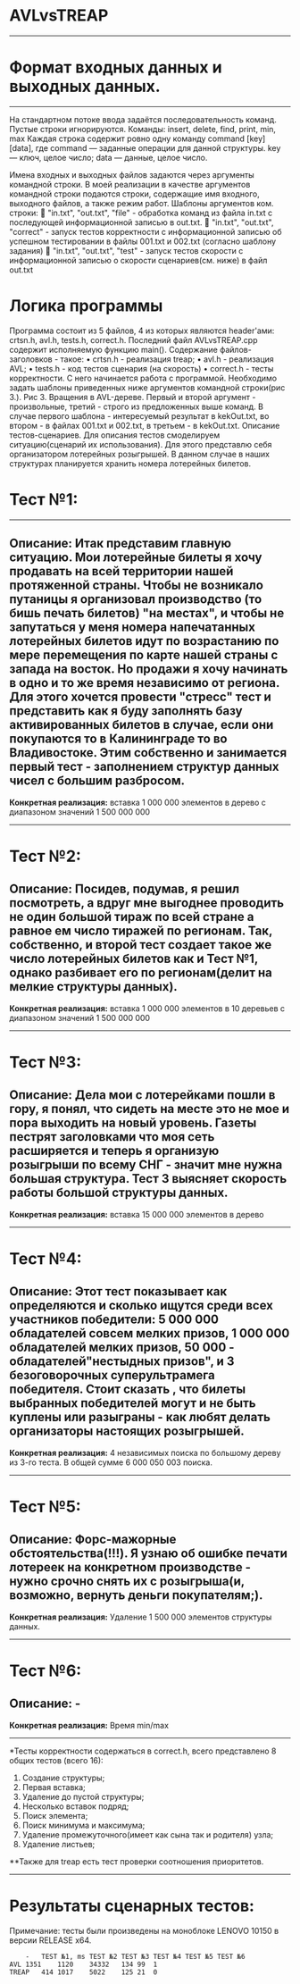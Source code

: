 # AVLvsTREAP
***
# Формат входных данных и выходных данных.
***
На стандартном потоке ввода задаётся последовательность команд. Пустые строки игнорируются.
Команды: insert, delete, find, print, min, max
Каждая строка содержит ровно одну команду command [key] [data], где command — заданные операции для данной структуры.
key — ключ, целое число;
data — данные, целое число.

Имена входных и выходных файлов задаются через аргументы командной строки. В моей реализации в качестве аргументов командной строки подаются строки, содержащие имя входного, выходного файлов, а также режим работ.
Шаблоны аргументов ком. строки:
	"in.txt", "out.txt", "file" - обработка команд из файла in.txt с последующей информационной записью в out.txt.
	"in.txt", "out.txt", "correct" - запуск тестов корректности с информационной записью об успешном тестировании в файлы 001.txt и 002.txt (согласно шаблону задания)
	"in.txt", "out.txt", "test" - запуск тестов скорости с информационной записью о скорости сценариев(см. ниже) в файл out.txt
# Логика программы
Программа состоит из 5 файлов, 4 из которых являются header'ами: crtsn.h, avl.h, tests.h, correct.h. Последний файл AVLvsTREAP.cpp содержит исполняемую функцию main(). Содержание файлов-заголовков - такое: 
•	crtsn.h - реализация treap;
•	avl.h - реализация AVL;
•	tests.h - код тестов сценария (на скорость)
•	correct.h - тесты корректности.
С него начинается работа с программой. Необходимо задать шаблоны приведенных ниже аргументов командной строки(рис 3.).
Рис 3. Вращения в AVL-дереве.
Первый и второй аргумент - произвольные, третий - строго из предложенных выше команд.
В случае первого шаблона - интересуемый результат в kekOut.txt, во втором - в файлах 001.txt и 002.txt, в третьем - в kekOut.txt.
Описание тестов-сценариев.
	Для описания тестов смоделируем ситуацию(сценарий их использования). Для этого представлю себя организатором лотерейных розыгрышей. В данном случае в наших структурах планируется хранить номера лотерейных билетов.

# Тест №1:
---
Описание: Итак представим главную ситуацию. Мои лотерейные билеты я хочу продавать на всей территории нашей протяженной страны. Чтобы не возникало путаницы я организовал производство (то бишь печать билетов) "на местах", и чтобы не запутаться у меня номера напечатанных лотерейных билетов идут по возрастанию по мере перемещения по карте нашей страны с запада на восток. Но продажи я хочу начинать в одно и то же время независимо от региона. Для этого хочется провести "стресс" тест и представить как я буду заполнять базу активированных билетов в случае, если они покупаются то в Калининграде то во Владивостоке. Этим собственно и занимается первый тест - заполнением структур данных чисел с большим разбросом.
---
**Конкретная реализация:** вставка 1 000 000 элементов в дерево с диапазоном значений 1 500 000 000
***
# Тест №2:
Описание: Посидев, подумав, я решил посмотреть, а вдруг мне выгоднее проводить не один большой тираж по всей стране а равное ем число тиражей по регионам. Так, собственно, и  второй тест создает такое же число лотерейных билетов как и Тест №1, однако разбивает его по регионам(делит на мелкие структуры данных).
---
**Конкретная реализация:** вставка 1 000 000 элементов в 10 деревьев с диапазоном значений 1 500 000 000
***
# Тест №3:
Описание: Дела мои с лотерейками пошли в гору, я понял, что сидеть на месте это не мое и пора выходить на новый уровень. Газеты пестрят заголовками что моя сеть расширяется и теперь я организую розыгрыши по всему СНГ - значит мне нужна большая структура. Тест 3 выясняет скорость работы большой структуры данных.
---
**Конкретная реализация:** вставка 15 000 000 элементов в дерево
***
# Тест №4:
Oписание: Этот тест показывает как определяются и сколько ищутся среди всех участников победители: 5 000 000 обладателей совсем мелких призов, 1 000 000 обладателей мелких призов, 50 000 -  обладателей"нестыдных призов", и 3 безоговорочных суперультрамега победителя. Стоит сказать , что билеты выбранных победителей могут и не быть куплены или разыграны -  как любят делать организаторы настоящих розыгрышей.
---
**Конкретная реализация:** 4 независимых поиска по большому дереву из 3-го теста. В общей сумме 6 000 050 003 поиска.
***
# Тест №5:
Описание: Форс-мажорные обстоятельства(!!!). Я узнаю об ошибке печати лотереек на конкретном производстве - нужно срочно снять их с розыгрыша(и, возможно, вернуть деньги покупателям;).
---
**Конкретная реализация:** Удаление 1 500 000 элементов структуры данных.
***
# Тест №6:
**Описание:** -
---
**Конкретная реализация:** Время min/max
***
 *Тесты корректности содержаться в correct.h, всего представлено 8 общих тестов (всего 16): 
1.	Создание структуры;
2.	Первая вставка;
3.	Удаление до пустой структуры;
4.	Несколько вставок подряд;
5.	Поиск элемента;
6.	Поиск минимума и максимума;
7.	Удаление промежуточного(имеет как сына так и родителя) узла;
8.	Удаление листьев;

**Также для treap есть тест проверки соотношения приоритетов.
***
# Результаты сценарных тестов:
Примечание: тесты были произведены на моноблоке LENOVO 10150 в версии RELEASE x64.

       	-	TEST №1, ms	TEST №2	TEST №3	TEST №4	TEST №5	TEST №6
	AVL	1351	1120	34332	134	99	1
	TREAP	414	1017	5022	125	21	0

